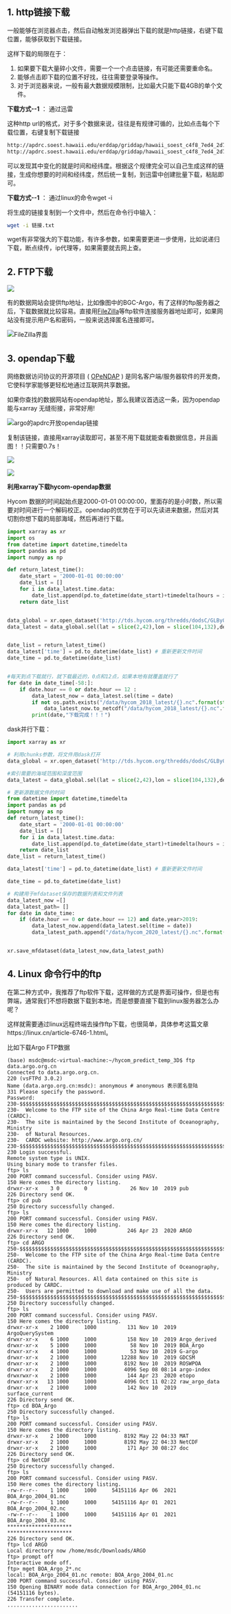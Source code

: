 ## 1. http链接下载

一般能够在浏览器点击，然后自动触发浏览器弹出下载的就是http链接，右键下载位置，能够获取到下载链接。

这样下载的局限在于：

1. 如果要下载大量碎小文件，需要一个一个点击链接，有可能还需要重命名。
2. 能够点击即下载的位置不好找，往往需要登录等操作。
3. 对于浏览器来说，一般有最大数据规模限制，比如最大只能下载4GB的单个文件。

**下载方式--1** ： 通过迅雷

这种http url的格式，对于多个数据来说，往往是有规律可循的，比如点击每个下载位置，右键复制下载链接

```txt
http://apdrc.soest.hawaii.edu/erddap/griddap/hawaii_soest_c4f8_7ed4_2d75.nc?iicethic[(2006-01-01):1:(2006-12-31)][(-89.5):1:(89.5)][(0.0):1:(359.0)]
http://apdrc.soest.hawaii.edu/erddap/griddap/hawaii_soest_c4f8_7ed4_2d75.nc?iicethic[(2007-01-01):1:(2008-12-31)][(-89.5):1:(89.5)][(0.0):1:(359.0)]
```

可以发现其中变化的就是时间和经纬度。根据这个规律完全可以自己生成这样的链接，生成你想要的时间和经纬度，然后统一复制，到迅雷中创建批量下载，粘贴即可。

**下载方式--1** ： 通过linux的命令wget -i

将生成的链接复制到一个文件中，然后在命令行中输入：

```bash
wget -i 链接.txt
```

wget有非常强大的下载功能，有许多参数，如果需要更进一步使用，比如说递归下载，断点续传，ip代理等，如果需要就去网上查。

## 2. FTP下载

![](https://cdn.jsdelivr.net/gh/flionay/pic_bed//PicGo/20210922153942.png)

有的数据网站会提供ftp地址，比如像图中的BGC-Argo，有了这样的ftp服务器之后，下载数据就比较容易。直接用[FileZilla](https://www.filezilla.cn/)等ftp软件连接服务器地址即可，如果网站没有提示用户名和密码，一般来说选择匿名连接即可。

![FileZilla界面](https://cdn.jsdelivr.net/gh/flionay/pic_bed//PicGo/image-20210922154541812.png)

## 3. opendap下载

网络数据访问协议的开源项目 ( [OPeNDAP](http://www.opendap.org/) ) 是同名客户端/服务器软件的开发商，它使科学家能够更轻松地通过互联网共享数据。

如果你查找的数据网站有opendap地址，那么我建议首选这一条，因为opendap能与xarray 无缝衔接，非常好用!

![argo的apdrc开放opendap链接 ](https://cdn.jsdelivr.net/gh/flionay/pic_bed//PicGo/20210922160814.png)

复制该链接，直接用xarray读取即可，甚至不用下载就能查看数据信息，并且画图！！只需要0.7s！

![](https://cdn.jsdelivr.net/gh/flionay/pic_bed//PicGo/20210922161115.png)

![](https://cdn.jsdelivr.net/gh/flionay/pic_bed//PicGo/20210922161707.png)

**利用xarray下载hycom-opendap数据**

Hycom 数据的时间起始点是2000-01-01 00:00:00，里面存的是小时数，所以需要对时间进行一个解码校正。opendap的优势在于可以先读进来数据，然后对其切割你想下载的局部海域，然后再进行下载。

```python
import xarray as xr
import os
from datetime import datetime,timedelta
import pandas as pd
import numpy as np

def return_latest_time():
    date_start = '2000-01-01 00:00:00'
    date_list = []
    for i in data_latest.time.data:
        date_list.append(pd.to_datetime(date_start)+timedelta(hours = i))
    return date_list


data_global = xr.open_dataset('http://tds.hycom.org/thredds/dodsC/GLBy0.08/expt_93.0',decode_times=False,chunks={"time":100})
data_latest = data_global.sel(lat = slice(2,42),lon = slice(104,132),depth=slice(0,1001))


date_list = return_latest_time()
data_latest['time'] = pd.to_datetime(date_list) # 重新更新文件时间
date_time = pd.to_datetime(date_list)


#每天到点下载就行，就下载最近的，0点和12点，如果本地有就覆盖就行了
for date in date_time[-58:]:
    if date.hour == 0 or date.hour == 12 :
        data_latest_now = data_latest.sel(time = date)
        if not os.path.exists("/data/hycom_2018_latest/{}.nc".format(str(date))) or os.path.getsize("/data/hycom_2018_latest/{}.nc".format(str(date)))<96320000:
            data_latest_now.to_netcdf("/data/hycom_2018_latest/{}.nc".format(str(date)))
        print(date,"下载完成！！！") 


```

dask并行下载：

```python
import xarray as xr

# 利用chunks参数，将文件用dask打开
data_global = xr.open_dataset('http://tds.hycom.org/thredds/dodsC/GLBy0.08/expt_93.0',decode_times=False,chunks={"time":100})

#索引需要的海域范围和深度范围
data_latest = data_global.sel(lat = slice(2,42),lon = slice(104,132),depth=slice(0,1001))

# 更新源数据文件的时间
from datetime import datetime,timedelta
import pandas as pd
import numpy as np
def return_latest_time():
    date_start = '2000-01-01 00:00:00'
    date_list = []
    for i in data_latest.time.data:
        date_list.append(pd.to_datetime(date_start)+timedelta(hours = i))
    return date_list
date_list = return_latest_time()

data_latest['time'] = pd.to_datetime(date_list) # 重新更新文件时间

date_time = pd.to_datetime(date_list)

# 构建用于mfdataset保存的数据列表和文件列表
data_latest_now =[]
data_latest_path= []
for date in date_time:
    if (date.hour == 0 or date.hour == 12) and date.year>2019:
        data_latest_now.append(data_latest.sel(time = date))
        data_latest_path.append("/data/hycom_2020_latest/{}.nc".format(str(date)))


xr.save_mfdataset(data_latest_now,data_latest_path)
```

## 4. Linux 命令行中的ftp

在第二种方式中，我推荐了ftp软件下载，这样做的方式是界面可操作，但是也有弊端，通常我们不想将数据下载到本地，而是想要直接下载到linux服务器怎么办呢？

这样就需要通过linux远程终端去操作ftp下载，也很简单，具体参考这篇文章https://linux.cn/article-6746-1.html。

比如下载Argo FTP数据

```shell
(base) msdc@msdc-virtual-machine:~/hycom_predict_temp_3D$ ftp data.argo.org.cn
Connected to data.argo.org.cn.
220 (vsFTPd 3.0.2)
Name (data.argo.org.cn:msdc): anonymous # anonymous 表示匿名登陆
331 Please specify the password.
Password:
230-$$$$$$$$$$$$$$$$$$$$$$$$$$$$$$$$$$$$$$$$$$$$$$$$$$$$$$$$$$$$$$$$$$$$$$$$$$$$
230-  Welcome to the FTP site of the China Argo Real-time Data Centre (CARDC).
230-  The site is maintained by the Second Institute of Oceanography, Ministry
230-  of Natural Resources. 
230-  CARDC website: http://www.argo.org.cn/
230-$$$$$$$$$$$$$$$$$$$$$$$$$$$$$$$$$$$$$$$$$$$$$$$$$$$$$$$$$$$$$$$$$$$$$$$$$$$$$
230 Login successful.
Remote system type is UNIX.
Using binary mode to transfer files.
ftp> ls
200 PORT command successful. Consider using PASV.
150 Here comes the directory listing.
drwxr-xr-x    3 0        0              26 Nov 10  2019 pub
226 Directory send OK.
ftp> cd pub
250 Directory successfully changed.
ftp> ls
200 PORT command successful. Consider using PASV.
150 Here comes the directory listing.
drwxr-xr-x   12 1000     1000          246 Apr 23  2020 ARGO
226 Directory send OK.
ftp> cd ARGO
250-$$$$$$$$$$$$$$$$$$$$$$$$$$$$$$$$$$$$$$$$$$$$$$$$$$$$$$$$$$$$$$$$$$$$$$$$$$$$
250-  Welcome to the FTP site of the China Argo Real-time Data Centre (CARDC).
250-  The site is maintained by the Second Institute of Oceanography, Ministry
250-  of Natural Resources. All data contained on this site is produced by CARDC.
250-  Users are permitted to download and make use of all the data.
250-$$$$$$$$$$$$$$$$$$$$$$$$$$$$$$$$$$$$$$$$$$$$$$$$$$$$$$$$$$$$$$$$$$$$$$$$$$$$$
250 Directory successfully changed.
ftp> ls
200 PORT command successful. Consider using PASV.
150 Here comes the directory listing.
drwxr-xr-x    2 1000     1000          131 Nov 10  2019 ArgoQuerySystem
drwxr-xr-x    6 1000     1000          158 Nov 10  2019 Argo_derived
drwxr-xr-x    5 1000     1000           58 Nov 10  2019 BOA_Argo
drwxr-xr-x    4 1000     1000           53 Nov 10  2019 G-argo
drwxr-xr-x    2 1000     1000        12288 Nov 10  2019 GDCSM
drwxr-xr-x    2 1000     1000         8192 Nov 10  2019 ROSWPOA
drwxr-xr-x    2 1000     1000         4096 Sep 08 08:14 argo-index
drwxrwxr-x    2 1000     1000          144 Apr 23  2020 etopo
drwxr-xr-x   13 1000     1000         4096 Oct 11 02:22 raw_argo_data
drwxr-xr-x    2 1000     1000          142 Nov 10  2019 surface_current
226 Directory send OK.
ftp> cd BOA_Argo
250 Directory successfully changed.
ftp> ls
200 PORT command successful. Consider using PASV.
150 Here comes the directory listing.
drwxr-xr-x    2 1000     1000         8192 May 22 04:33 MAT
drwxr-xr-x    2 1000     1000         8192 May 22 04:33 NetCDF
drwxr-xr-x    2 1000     1000          171 Apr 30 08:27 doc
226 Directory send OK.
ftp> cd NetCDF
250 Directory successfully changed.
ftp> ls
200 PORT command successful. Consider using PASV.
150 Here comes the directory listing.
-rw-r--r--    1 1000     1000     54151116 Apr 06  2021 BOA_Argo_2004_01.nc
-rw-r--r--    1 1000     1000     54151116 Apr 01  2021 BOA_Argo_2004_02.nc
-rw-r--r--    1 1000     1000     54151116 Apr 01  2021 BOA_Argo_2004_03.nc
*********************
*********************
226 Directory send OK.
ftp> lcd ARGO
Local directory now /home/msdc/Downloads/ARGO
ftp> prompt off
Interactive mode off.
ftp> mget BOA_Argo_2*.nc
local: BOA_Argo_2004_01.nc remote: BOA_Argo_2004_01.nc
200 PORT command successful. Consider using PASV.
150 Opening BINARY mode data connection for BOA_Argo_2004_01.nc (54151116 bytes).
226 Transfer complete.
.......................

```

